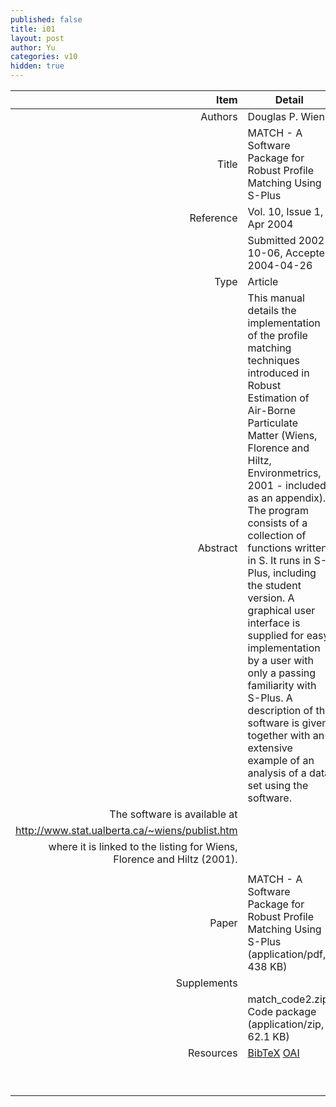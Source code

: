 ```yaml
---
published: false
title: i01
layout: post
author: Yu
categories: v10
hidden: true
---
```


| Item | Detail | Link |
|---:|---|---|
| Authors | Douglas P. Wiens| |
| Title |MATCH - A Software Package for Robust Profile Matching Using S-Plus | [download](http://www.jstatsoft.org/v10/i01/paper) |
| Reference |Vol. 10, Issue 1, Apr 2004 | |
| | Submitted 2002-10-06, Accepted 2004-04-26| | 
| Type | Article| |
| Abstract | This manual details the implementation of the profile matching techniques introduced in Robust Estimation of Air-Borne Particulate Matter (Wiens, Florence and Hiltz, Environmetrics, 2001 - included as an appendix). The program consists of a collection of functions written in S. It runs in S-Plus, including the student version. A graphical user interface is supplied for easy implementation by a user with only a passing familiarity with S-Plus. A description of the software is given, together with an extensive example of an analysis of a data set using the software. | |
 The software is available at | |
 http://www.stat.ualberta.ca/~wiens/publist.htm | |
 where it is linked to the listing for Wiens, Florence and Hiltz (2001). | |
 | |
| Paper | MATCH - A Software Package for Robust Profile Matching Using S-Plus  (application/pdf, 438 KB)| [download](http://www.jstatsoft.org/v10/i01/paper) |
| Supplements | | |
| |match_code2.zip: Code package  (application/zip, 62.1 KB)|  [download](http://www.jstatsoft.org/v10/i01/supp/1) |
| Resources | [BibTeX](http://www.jstatsoft.org/v10/i01/bibtex) [OAI](http://www.jstatsoft.org/oai?verb=GetRecord&identifier=oai.jstatsoft/v10/i01&prefix=oai_dc)| |
| |  | [返回卷目录]({{site.baseurl}}/volume/v10.html) |